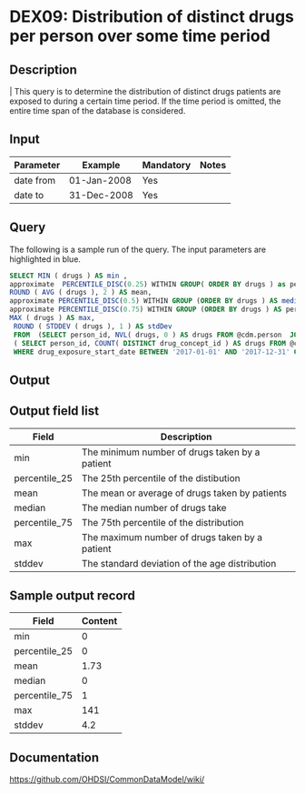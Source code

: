 <!---
Group:drug exposure
Name:DEX09 Distribution of distinct drugs per person over some time period
Author:Patrick Ryan
CDM Version: 5.0
-->

# DEX09: Distribution of distinct drugs per person over some time period

## Description
| This query is to determine the distribution of distinct drugs patients are exposed to during a certain time period. If the time period is omitted, the entire time span of the database is considered.

## Input

|  Parameter |  Example |  Mandatory |  Notes |
| --- | --- | --- | --- |
| date from | 01-Jan-2008 | Yes |   |
| date to | 31-Dec-2008 | Yes |   |

## Query
The following is a sample run of the query. The input parameters are highlighted in  blue.  

```sql
SELECT MIN ( drugs ) AS min ,
approximate  PERCENTILE_DISC(0.25) WITHIN GROUP( ORDER BY drugs ) as percentile_25,
ROUND ( AVG ( drugs ), 2 ) AS mean,
approximate PERCENTILE_DISC(0.5) WITHIN GROUP (ORDER BY drugs ) AS median ,
approximate PERCENTILE_DISC(0.75) WITHIN GROUP (ORDER BY drugs ) AS percential_75,
MAX ( drugs ) AS max,
 ROUND ( STDDEV ( drugs ), 1 ) AS stdDev
 FROM  (SELECT person_id, NVL( drugs, 0 ) AS drugs FROM @cdm.person  JOIN
 ( SELECT person_id, COUNT( DISTINCT drug_concept_id ) AS drugs FROM @cdm.drug_exposure 
 WHERE drug_exposure_start_date BETWEEN '2017-01-01' AND '2017-12-31' GROUP BY person_id ) USING( person_id ) );
```

## Output


## Output field list

| Field |  Description |
| --- | --- |
| min | The minimum number of drugs taken by a patient |
| percentile_25 | The 25th percentile of the distibution |
| mean | The mean or average of drugs taken by patients |
| median | The median number of drugs take |
| percentile_75 | The 75th percentile of the distribution |
| max | The maximum number of drugs taken by a patient |
| stddev | The standard deviation of the age distribution |


## Sample output record

| Field |  Content |
| --- | --- |
| min | 0 |
| percentile_25 | 0 |
| mean | 1.73 |
| median | 0 |
| percentile_75 | 1 |
| max | 141 |
| stddev | 4.2 |

## Documentation
https://github.com/OHDSI/CommonDataModel/wiki/
